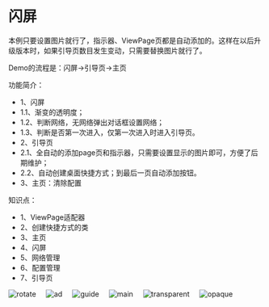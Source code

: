 # 闪屏

本例只要设置图片就行了，指示器、ViewPage页都是自动添加的。这样在以后升级版本时，如果引导页数目发生变动，只需要替换图片就行了。

Demo的流程是：闪屏->引导页->主页
 
功能简介：
 * 1、闪屏
  *    1.1、渐变的透明度；
  *    1.2、判断网络，无网络弹出对话框设置网络；
  *    1.3、判断是否第一次进入，仅第一次进入时进入引导页。
 * 2、引导页
  *    2.1、全自动的添加page页和指示器，只需要设置显示的图片即可，方便了后期维护；
  *    2.2、自动创建桌面快捷方式；到最后一页自动添加按钮。
 * 3、主页：清除配置
 
知识点：
 * 1、ViewPage适配器
 * 2、创建快捷方式的类
 * 3、主页
 * 4、闪屏
 * 5、网络管理
 * 6、配置管理
 * 7、引导页

![rotate](https://github.com/ykmeory/SplashScreen/blob/master/img_folder/slpash_rotate.jpg "rotate")
&nbsp;&nbsp;&nbsp;
![ad](https://github.com/ykmeory/SplashScreen/blob/master/img_folder/ad.jpg "ad")
&nbsp;&nbsp;&nbsp;
![guide](https://github.com/ykmeory/SplashScreen/blob/master/img_folder/guide.jpg "guide")
&nbsp;&nbsp;&nbsp;
![main](https://github.com/ykmeory/SplashScreen/blob/master/img_folder/main.jpg "main")
&nbsp;&nbsp;&nbsp;
![transparent](https://github.com/ykmeory/SplashScreen/blob/master/img_folder/slpash_alpha_transparent.jpg "transparent")
&nbsp;&nbsp;&nbsp;
![opaque](https://github.com/ykmeory/SplashScreen/blob/master/img_folder/slpash_alpha_opaque.jpg "opaque")
&nbsp;&nbsp;&nbsp;
